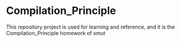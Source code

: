 # Compilation_Principle
This repository project is used for learning and reference, and it is the Compilation_Principle homework of xmut
